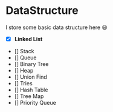# DataStructure
I store some basic data structure here :smiley:
* [x] __Linked List__
* [] Stack
* [] Queue
* [] Binary Tree
* [] Heap
* [] Union Find
* [] Tries
* [] Hash Table
* [] Tree Map
* [] Priority Queue
